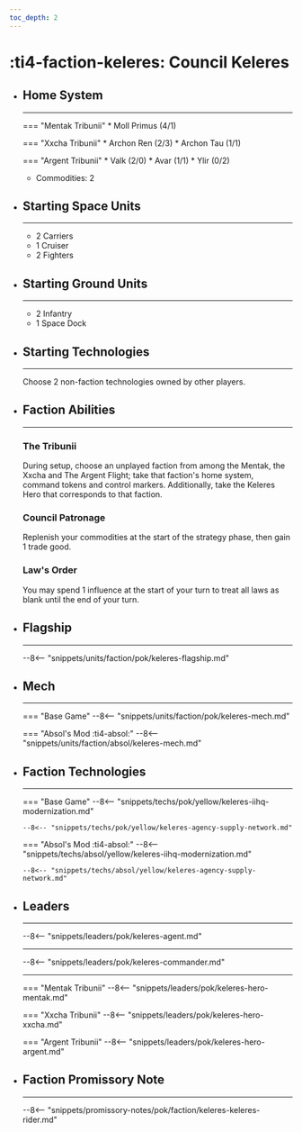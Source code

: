 ```yaml
---
toc_depth: 2
---
```


# :ti4-faction-keleres: Council Keleres

<div class="grid cards" markdown>

-   ## __Home System__

    ---

    === "Mentak Tribunii"
        * Moll Primus (4/1)

    === "Xxcha Tribunii"
        * Archon Ren (2/3)
        * Archon Tau (1/1)

    === "Argent Tribunii"
        * Valk (2/0)
        * Avar (1/1)
        * Ylir (0/2)
    * Commodities: 2

</div>

<div class="grid cards" markdown>

-   ## __Starting Space Units__

    ---

    * 2 Carriers
    * 1 Cruiser
    * 2 Fighters

-   ## __Starting Ground Units__

    ---

    * 2 Infantry
    * 1 Space Dock

-   ## __Starting Technologies__

    ---
    Choose 2 non-faction technologies owned by other players.

-   ## __Faction Abilities__

    ---
    ### **The Tribunii**
    
    During setup, choose an unplayed faction from among the Mentak, the Xxcha and The Argent Flight; take that faction's home system, command tokens and control markers. Additionally, take the Keleres Hero that corresponds to that faction.

    ### **Council Patronage**
    
    Replenish your commodities at the start of the strategy phase, then gain 1 trade good.

    ### **Law's Order**

    You may spend 1 influence at the start of your turn to treat all laws as blank until the end of your turn.

-   ## __Flagship__

    ---
    --8<-- "snippets/units/faction/pok/keleres-flagship.md"

-   ## __Mech__

    ---
    === "Base Game"
        --8<-- "snippets/units/faction/pok/keleres-mech.md"

    === "Absol's Mod :ti4-absol:"
        --8<-- "snippets/units/faction/absol/keleres-mech.md"

</div>

<div class="grid cards" markdown>

-   ## __Faction Technologies__

    ---
    === "Base Game"
        --8<-- "snippets/techs/pok/yellow/keleres-iihq-modernization.md"

        --8<-- "snippets/techs/pok/yellow/keleres-agency-supply-network.md"

    === "Absol's Mod :ti4-absol:"
        --8<-- "snippets/techs/absol/yellow/keleres-iihq-modernization.md"

        --8<-- "snippets/techs/absol/yellow/keleres-agency-supply-network.md"

-   ## __Leaders__

    ---
    
    --8<-- "snippets/leaders/pok/keleres-agent.md"

    ---

    --8<-- "snippets/leaders/pok/keleres-commander.md"

    ---

    === "Mentak Tribunii"
        --8<-- "snippets/leaders/pok/keleres-hero-mentak.md"

    === "Xxcha Tribunii"
        --8<-- "snippets/leaders/pok/keleres-hero-xxcha.md"

    === "Argent Tribunii"
        --8<-- "snippets/leaders/pok/keleres-hero-argent.md"

-   ## __Faction Promissory Note__

    ---
    --8<-- "snippets/promissory-notes/pok/faction/keleres-keleres-rider.md"

</div>